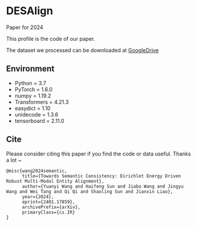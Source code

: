 # DESAlign
Paper for 2024

This profile is the code of our paper.

The dataset we processed can be downloaded at [GoogleDrive](https://drive.google.com/file/d/1xYgXv8n1F8CBSNmYs5f3GfdJmrWHpxDJ/view?usp=drive_link)

## Environment
* Python = 3.7
* PyTorch = 1.6.0
* numpy = 1.19.2
* Transformers = 4.21.3
* easydict = 1.10
* unidecode = 1.3.6
* tensorboard = 2.11.0

## Cite
Please consider citing this paper if you find the code or data useful. Thanks a lot ~


```bigquery
@misc{wang2024semantic,
      title={Towards Semantic Consistency: Dirichlet Energy Driven Robust Multi-Modal Entity Alignment}, 
      author={Yuanyi Wang and Haifeng Sun and Jiabo Wang and Jingyu Wang and Wei Tang and Qi Qi and Shaoling Sun and Jianxin Liao},
      year={2024},
      eprint={2401.17859},
      archivePrefix={arXiv},
      primaryClass={cs.IR}
}
```
